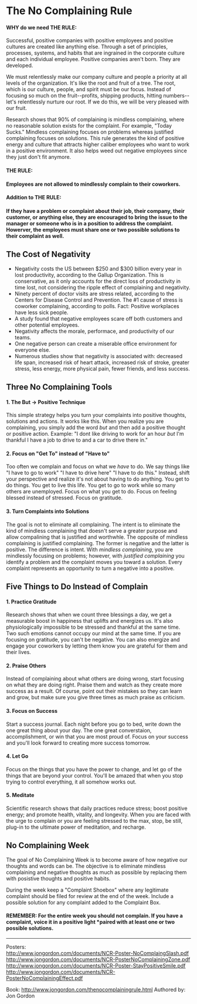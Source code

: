 # The No Complaining Rule

#### WHY do we need THE RULE:    
Successful, positive companies with positive employees and positive cultures are created like anything else. Through a set of principles, processes, systems, and habits that are ingrained in the corporate culture and each individual employee. Positive companies aren't born. They are developed.

We must relentlessly make our company culture and people a priority at all levels of the organization. It's like the root and fruit of a tree. The root, which is our culture, people, and spirit must be our focus. Instead of focusing so much on the fruit--profits, shipping products, hitting numbers--let's relentlessly nurture our root. If we do this, we will be very pleased with our fruit.

Research shows that 90% of complaining is mindless complaining, where no reasonable solution exists for the complaint. For example, "Today Sucks."
Mindless complaining focuses on problems whereas justified complaining focuses on solutions.
This rule generates the kind of positive energy and culture that attracts higher caliber employees who want to work in a positive environment. It also helps weed out negative employees since they just don't fit anymore.

#### THE RULE: 
#### Employees are not allowed to mindlessly complain to their coworkers. 
#### Addition to THE RULE: 
#### If they have a problem or complaint about their job, their company, their customer, or anything else, they are encouraged to bring the issue to the manager or someone who is in a position to address the complaint. Howerver, the employees must share one or two possible solutions to their complaint as well.

## The Cost of Negativity

* Negativity costs the US between $250 and $300 billion every year in lost productivity, according to the Gallup Organization. This is conservative, as it only accounts for the direct loss of productivity in time lost, not considering the ripple effect of complaining and negativity.
* Ninety percent of doctor visits are stress related, according to the Centers for Disease Control and Prevention. The #1 cause of stress is coworker complaining, according to polls. Fact: Positive workplaces have less sick people.
* A study found that negative employees scare off both customers and other potential employees.
* Negativity affects the morale, performace, and productivity of our teams.
* One negative person can create a miserable office environment for everyone else.
* Numerous studies show that negativity is associated with: decreased life span, increased risk of heart attack, increased risk of stroke, greater stress, less energy, more physical pain, fewer friends, and less success.

## Three No Complaining Tools

#### 1. The But -> Positive Technique   
This simple strategy helps you turn your complaints into positive thoughts, solutions and actions. It works like this. When you realize you are complaining, you simply add the word <i>but</i> and then add a positive thought or positive action. Example: "I dont like driving to work for an hour <i>but</i> I'm thankful I have a job to drive to and a car to drive there in."

#### 2. Focus on "Get To" instead of "Have to"
Too often we complain and focus on what we <i>have</i> to do. We say things like "I have to go to work" "I have to drive here" "I have to do this." Instead, shift your perspective and realize it's not about having to do anything. You get to do things. You get to live this life. You get to go to work while so many others are unemployed. Focus on what you get to do. Focus on feeling blessed instead of stressed. Focus on gratitude.

#### 3. Turn Complaints into Solutions
The goal is not to eliminate all complaining. The intent is to eliminate the kind of mindless complaining that doesn't serve a greater purpose and allow compalining that is justified and worthwhle. The opposite of mindless complaining is justified complaining. The former is negative and the latter is positive. The difference is intent. With <i>mindless complaining</i>, you are mindlessly focusing on problems; however, with <i>justified complaining</i> you identify a problem and the complaint moves you toward a solution. Every complaint represents an opportunity to turn a negative into a positive.


## Five Things to Do Instead of Complain

#### 1. Practice Gratitude
Research shows that when we count three blessings a day, we get a measurable boost in happiness that uplifts and energizes us. It's also physiologically impossible to be stressed and thankful at the same time. Two such emotions cannot occupy our mind at the same time. If you are focusing on gratitude, you can't be negative. You can also energize and engage your coworkers by letting them know you are grateful for them and their lives.

#### 2. Praise Others
Instead of complaining about what others are doing wrong, start focusing on what they are doing right. Praise them and watch as they create more success as a result. Of course, point out their mistakes so they can learn and grow, but make sure you give three times as much praise as criticism.

#### 3. Focus on Success
Start a success journal. Each night before you go to bed, write down the one great thing about your day. The one great converstaion, accomplishment, or win that you are most proud of. Focus on your success and you'll look forward to creating more success tomorrow.

#### 4. Let Go
Focus on the things that you have the power to change, and let go of the things that are beyond your control. You'll be amazed that when you stop trying to control everything, it all somehow works out.

#### 5. Meditate
Scientific research shows that daily practices reduce stress; boost positive energy; and promote health, vitality, and longevity. When you are faced with the urge to complain or you are feeling stressed to the max, stop, be still, plug-in to the ultimate power of meditation, and recharge.

## No Complaining Week
The goal of No Complaining Week is to become aware of how negative our thoughts and words can be. The objective is to eliminate mindless complaining and negative thoughts as much as possible by replacing them with posistive thoughts and positive habits.

During the week keep a "Complaint Shoebox" where any legitimate complaint should be filed for review at the end of the week. Include a possible solution for any complaint added to the Complaint Box.

#### REMEMBER: For the entire week you should not complain. If you have a complaint, voice it in a positive light *paired with at least one or two possible solutions.

<!---
#### Day 1: Monitor Your Thoughts and Words
You'll be amazed at the thoughts that pop into your head and come out of your mouth. The key is to become more conscious of what you think and say.    

#### Day 2: Make a Gratitude List
In a positive tone, objectively compare this workplace with your previous ones. Write a list of things you are thankful for here at OkCupid Labs. When you find yourself wanting to complain, focus on what you are grateful for instead.    

#### Day 3: Take a Thank-You Walk
Take a walk, thinking of all the things you are grateful for. Try to remember the state of gratitude throughout the day after the walk.   

#### Day 4: Focus on the Good Stuff
Today, focus on everything that if right, rather than wrong. Focus on what others are doing right, not wrong. Praise instead of criticize. Focus on what you <i>get</i> to do instead of <i>have</i> to do.   

#### Day 5: Start a Success Journal
Before you go to bed, write down the great interactions and accomplishments for the day. Use that as fuel for a more relaxed sleep and more fruitful following day.   

#### Day 6: Let Go
Make a list of all the things you would like to complain about. Go through the list and identify things that are within your control. Identify possible solutions for any complaint under your control, and write <i>surrender</i> next to items beyond your control.   

#### Day 7: Breathe
Spend 10 minutes in silence. Focus on your breathing while meditating to transfor stress into positive energy. Throughout the day, anytime you find yourself stressed or wanting to complain, stop for 10 seconds and breathe deeply.   
-->


--------
Posters:    
http://www.jongordon.com/documents/NCR-Poster-NoComplaingSlash.pdf   
http://www.jongordon.com/documents/NCR-PosterNoComplainingZone.pdf   
http://www.jongordon.com/documents/NCR-Poster-StayPositiveSmile.pdf   
http://www.jongordon.com/documents/NCR-PosterNoComplainingEffect.pdf   

Book: http://www.jongordon.com/thenocomplainingrule.html
Authored by: Jon Gordon




